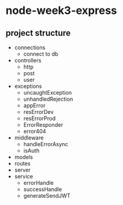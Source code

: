 # node-week3-express

## project structure

- connections
  - connect to db
- controllers
  - http
  - post
  - user
- exceptions
  - uncaughtException
  - unhandledRejection
  - appError
  - resErrorDev
  - resErrorProd
  - ErrorResponder
  - error404
- middleware
  - handleErrorAsync
  - isAuth
- models
- routes
- server
- service
  - errorHandle
  - successHandle
  - generateSendJWT
